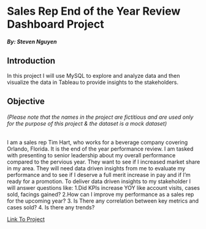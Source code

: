 # Sales Rep End of the Year Review Dashboard Project
##### By: Steven Nguyen

## Introduction

In this project I will use MySQL to explore and analyze data and then visualize the data in Tableau to provide insights to the stakeholders.

## Objective 
###### (*Please note that the names in the project are fictitious and are used only for the purpose of this project & the dataset is a mock dataset*)
I am a sales rep Tim Hart, who works for a beverage company covering Orlando, Florida. It is the end of the year performance review. I am tasked with presenting to senior leadership about my overall performance compared to the pervious year. They want to see if I increased market share in my area. They will need data driven insights from me to evaluate my performance and to see if I deserve a full merit increase in pay and if I’m ready for a promotion. To deliver data driven insights to my stakeholder I will answer questions like:
	1.Did KPIs increase YOY like account visits, cases sold, facings gained?
	2.How can I improve my performance as a sales rep for the upcoming year?
	3. Is There any correlation between key metrics and cases sold?
	4. Is there any trends?

 [Link To Project](https://github.com/svn2233/rep_beverage_project/blob/915725a664550245b1ff94b97fb332086476735a/CLICK_HERE_project.md)
